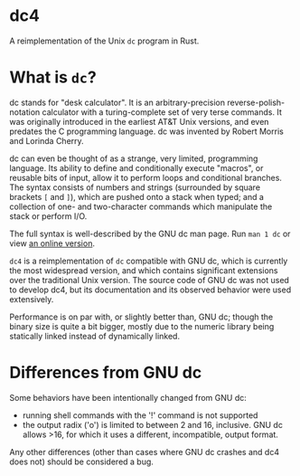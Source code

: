 # dc4

A reimplementation of the Unix `dc` program in Rust.

# What is `dc`?

dc stands for "desk calculator". It is an arbitrary-precision
reverse-polish-notation calculator with a turing-complete set of very terse
commands. It was originally introduced in the earliest AT&T Unix versions, and
even predates the C programming language. dc was invented by Robert Morris and
Lorinda Cherry.

dc can even be thought of as a strange, very limited, programming language. Its
ability to define and conditionally execute "macros", or reusable bits of
input, allow it to perform loops and conditional branches. The syntax consists
of numbers and strings (surrounded by square brackets `[` and `]`), which are
pushed onto a stack when typed; and a collection of one- and two-character
commands which manipulate the stack or perform I/O.

The full syntax is well-described by the GNU dc man page. Run `man 1 dc` or
view [an online version](https://linux.die.net/man/1/dc).

`dc4` is a reimplementation of `dc` compatible with GNU dc, which is currently
the most widespread version, and which contains significant extensions over the
traditional Unix version. The source code of GNU dc was not used to develop
dc4, but its documentation and its observed behavior were used extensively.

Performance is on par with, or slightly better than, GNU dc; though the binary
size is quite a bit bigger, mostly due to the numeric library being statically
linked instead of dynamically linked.

# Differences from GNU dc

Some behaviors have been intentionally changed from GNU dc:

- running shell commands with the '!' command is not supported
- the output radix ('o') is limited to between 2 and 16, inclusive. GNU dc
  allows >16, for which it uses a different, incompatible, output format.

Any other differences (other than cases where GNU dc crashes and dc4 does not)
should be considered a bug.
